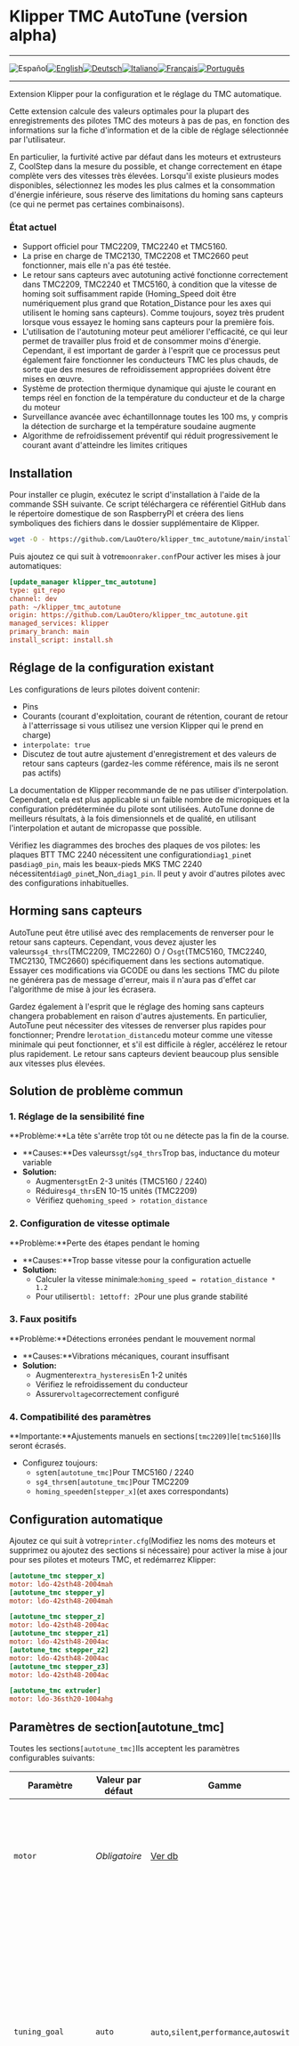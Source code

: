 # Klipper TMC AutoTune (version alpha)

* * *

![Español](https://flagcdn.com/w40/es.png)[![English](https://flagcdn.com/w40/gb.png)](README.en.md)[![Deutsch](https://flagcdn.com/w40/de.png)](README.de.md)[![Italiano](https://flagcdn.com/w40/it.png)](README.it.md)[![Français](https://flagcdn.com/w40/fr.png)](README.fr.md)[![Português](https://flagcdn.com/w40/pt.png)](README.pt.md)

* * *

Extension Klipper pour la configuration et le réglage du TMC automatique.

Cette extension calcule des valeurs optimales pour la plupart des enregistrements des pilotes TMC des moteurs à pas de pas, en fonction des informations sur la fiche d'information et de la cible de réglage sélectionnée par l'utilisateur.

En particulier, la furtivité active par défaut dans les moteurs et extrusteurs Z, CoolStep dans la mesure du possible, et change correctement en étape complète vers des vitesses très élevées. Lorsqu'il existe plusieurs modes disponibles, sélectionnez les modes les plus calmes et la consommation d'énergie inférieure, sous réserve des limitations du homing sans capteurs (ce qui ne permet pas certaines combinaisons).

### État actuel

-   Support officiel pour TMC2209, TMC2240 et TMC5160.
-   La prise en charge de TMC2130, TMC2208 et TMC2660 peut fonctionner, mais elle n'a pas été testée.
-   Le retour sans capteurs avec autotuning activé fonctionne correctement dans TMC2209, TMC2240 et TMC5160, à condition que la vitesse de homing soit suffisamment rapide (Homing_Speed ​​doit être numériquement plus grand que Rotation_Distance pour les axes qui utilisent le homing sans capteurs). Comme toujours, soyez très prudent lorsque vous essayez le homing sans capteurs pour la première fois.
-   L'utilisation de l'autotuning moteur peut améliorer l'efficacité, ce qui leur permet de travailler plus froid et de consommer moins d'énergie. Cependant, il est important de garder à l'esprit que ce processus peut également faire fonctionner les conducteurs TMC les plus chauds, de sorte que des mesures de refroidissement appropriées doivent être mises en œuvre.
-   Système de protection thermique dynamique qui ajuste le courant en temps réel en fonction de la température du conducteur et de la charge du moteur
-   Surveillance avancée avec échantillonnage toutes les 100 ms, y compris la détection de surcharge et la température soudaine augmente
-   Algorithme de refroidissement préventif qui réduit progressivement le courant avant d'atteindre les limites critiques

## Installation

Pour installer ce plugin, exécutez le script d'installation à l'aide de la commande SSH suivante. Ce script téléchargera ce référentiel GitHub dans le répertoire domestique de son RaspberryPI et créera des liens symboliques des fichiers dans le dossier supplémentaire de Klipper.

```bash
wget -O - https://github.com/LauOtero/klipper_tmc_autotune/main/install.sh | bash
```

Puis ajoutez ce qui suit à votre`moonraker.conf`Pour activer les mises à jour automatiques:

```ini
[update_manager klipper_tmc_autotune]
type: git_repo
channel: dev
path: ~/klipper_tmc_autotune
origin: https://github.com/LauOtero/klipper_tmc_autotune.git
managed_services: klipper
primary_branch: main
install_script: install.sh
```

## Réglage de la configuration existant

Les configurations de leurs pilotes doivent contenir:

-   Pins
-   Courants (courant d'exploitation, courant de rétention, courant de retour à l'atterrissage si vous utilisez une version Klipper qui le prend en charge)
-   `interpolate: true`
-   Discutez de tout autre ajustement d'enregistrement et des valeurs de retour sans capteurs (gardez-les comme référence, mais ils ne seront pas actifs)

La documentation de Klipper recommande de ne pas utiliser d'interpolation. Cependant, cela est plus applicable si un faible nombre de micropiques et la configuration prédéterminée du pilote sont utilisées. AutoTune donne de meilleurs résultats, à la fois dimensionnels et de qualité, en utilisant l'interpolation et autant de micropasse que possible.

Vérifiez les diagrammes des broches des plaques de vos pilotes: les plaques BTT TMC 2240 nécessitent une configuration`diag1_pin`et pas`diag0_pin`, mais les beaux-pieds MKS TMC 2240 nécessitent`diag0_pin`et_Non_`diag1_pin`. Il peut y avoir d'autres pilotes avec des configurations inhabituelles.

## Horming sans capteurs

AutoTune peut être utilisé avec des remplacements de renverser pour le retour sans capteurs. Cependant, vous devez ajuster les valeurs`sg4_thrs`(TMC2209, TMC2260) O / O`sgt`(TMC5160, TMC2240, TMC2130, TMC2660) spécifiquement dans les sections automatique. Essayer ces modifications via GCODE ou dans les sections TMC du pilote ne générera pas de message d'erreur, mais il n'aura pas d'effet car l'algorithme de mise à jour les écrasera.

Gardez également à l'esprit que le réglage des homing sans capteurs changera probablement en raison d'autres ajustements. En particulier, AutoTune peut nécessiter des vitesses de renverser plus rapides pour fonctionner; Prendre le`rotation_distance`du moteur comme une vitesse minimale qui peut fonctionner, et s'il est difficile à régler, accélérez le retour plus rapidement. Le retour sans capteurs devient beaucoup plus sensible aux vitesses plus élevées.

## Solution de problème commun

### 1. Réglage de la sensibilité fine

**Problème:**La tête s'arrête trop tôt ou ne détecte pas la fin de la course.

-   **Causes:**Des valeurs`sgt`/`sg4_thrs`Trop bas, inductance du moteur variable
-   **Solution:**
    -   Augmenter`sgt`En 2-3 unités (TMC5160 / 2240)
    -   Réduire`sg4_thrs`EN 10-15 unités (TMC2209)
    -   Vérifiez que`homing_speed > rotation_distance`

### 2. Configuration de vitesse optimale

**Problème:**Perte des étapes pendant le homing

-   **Causes:**Trop basse vitesse pour la configuration actuelle
-   **Solution:**
    -   Calculer la vitesse minimale:`homing_speed = rotation_distance * 1.2`
    -   Pour utiliser`tbl: 1`et`toff: 2`Pour une plus grande stabilité

### 3. Faux positifs

**Problème:**Détections erronées pendant le mouvement normal

-   **Causes:**Vibrations mécaniques, courant insuffisant
-   **Solution:**
    -   Augmenter`extra_hysteresis`En 1-2 unités
    -   Vérifiez le refroidissement du conducteur
    -   Assurer`voltage`correctement configuré

### 4. Compatibilité des paramètres

**Importante:**Ajustements manuels en sections`[tmc2209]`le`[tmc5160]`Ils seront écrasés.

-   Configurez toujours:
    -   `sgt`en`[autotune_tmc]`Pour TMC5160 / 2240
    -   `sg4_thrs`en`[autotune_tmc]`Pour TMC2209
    -   `homing_speed`en`[stepper_x]`(et axes correspondants)

## Configuration automatique

Ajoutez ce qui suit à votre`printer.cfg`(Modifiez les noms des moteurs et supprimez ou ajoutez des sections si nécessaire) pour activer la mise à jour pour ses pilotes et moteurs TMC, et redémarrez Klipper:

```ini
[autotune_tmc stepper_x]
motor: ldo-42sth48-2004mah
[autotune_tmc stepper_y]
motor: ldo-42sth48-2004mah

[autotune_tmc stepper_z]
motor: ldo-42sth48-2004ac
[autotune_tmc stepper_z1]
motor: ldo-42sth48-2004ac
[autotune_tmc stepper_z2]
motor: ldo-42sth48-2004ac
[autotune_tmc stepper_z3]
motor: ldo-42sth48-2004ac

[autotune_tmc extruder]
motor: ldo-36sth20-1004ahg
```

## Paramètres de section[autotune_tmc]

Toutes les sections`[autotune_tmc]`Ils acceptent les paramètres configurables suivants:

| Paramètre          | Valeur par défaut | Gamme                                      | Description détaillée                                                                                                                                                                                                                                                          |
| ------------------ | ----------------- | ------------------------------------------ | ------------------------------------------------------------------------------------------------------------------------------------------------------------------------------------------------------------------------------------------------------------------------------ |
| `motor`            | _Obligatoire_     | [Ver db](motor_database.cfg)               | Nom du moteur de la base de données. Définit les caractéristiques physiques telles que la résistance, l'inductance et le couple                                                                                                                                                |
| `tuning_goal`      | `auto`            | `auto`,`silent`,`performance`,`autoswitch` | Mode de fonctionnement de fonctionnement:<br>-`auto`: Sélection automatique basée sur le type d'axe<br>-`silent`: Prioriser le silence sur les performances<br>-`performance`: Vitesse et couple maximum<br>-`autoswitch`: Changement dynamique entre les modes (expérimental) |
| `extra_hysteresis` | 0                 | 0-8                                        | Hystérésis supplémentaire pour réduire les vibrations. Les valeurs> 3 peuvent générer une chaleur excessive                                                                                                                                                                    |
| `tbl`              | 2                 | 0-3                                        | Temps de bloque du comparateur:<br>- 0: 16 cycles<br>- 1: 24 cycles<br>- 2: 36 cycles<br>- 3: 54 cycles                                                                                                                                                                        |
| `toff`             | 0                 | 0-15                                       | L'hopper est le temps de désactivation. 0 = calcul automatique. Les valeurs faibles améliorent les vitesses élevées                                                                                                                                                            |
| `sgt`              | 1                 | -64 A 63                                   | Sensibilité à la conduite sans capteurs (TMC5160 / 2240). Valeurs négatives = plus grande sensibilité                                                                                                                                                                          |
| `sg4_thrs`         | 10                | 0-255                                      | Seuil combiné pour Coolstep et Homing (TMC2209). Relation non linéaire avec une véritable sensibilité                                                                                                                                                                          |
| `pwm_freq_target`  | 55 kHz            | 10-60 kHz                                  | Objectif de fréquence PWM. Des valeurs élevées réduisent le bruit mais augmentent les pertes                                                                                                                                                                                   |
| `voltage`          | 24V               | 0-60v                                      | Véritable tension d'alimentation du moteur. Critique pour les calculs actuels                                                                                                                                                                                                  |
| `overvoltage_vth`  | _Auto_            | 0-60v                                      | Protection de la protection SOOL (TMC2240 / 5160). Il est calculé comme`voltage + 0.8V`Si non spécifié                                                                                                                                                                         |

> **Remarques importantes:**
>
> -   Les paramètres sans unité supposent des valeurs dans le système métrique international (V, A, Hz)
> -   Les valeurs de`sgt`et`sg4_thrs`Ils ont des effets non linéaires: les petits changements peuvent avoir de grands impacts
> -   `tuning_goal`Il affecte simultanément plusieurs paramètres:
>     ```plaintext
>     silent:   toff↑, tbl↑, pwm_freq↓, extra_hysteresis↑
>     performance: toff↓, tbl↓, pwm_freq↑, extra_hysteresis↓
>     ```
>
>
> ```
>
> ```

De plus, si nécessaire, vous pouvez tout ajuster à la volée pendant que l'imprimante fonctionne en utilisant la macro`AUTOTUNE_TMC`dans la console Klipper. Tous les paramètres précédents sont disponibles:

    AUTOTUNE_TMC STEPPER=<nombre> [PARÁMETRO=<valor>]

## Comment fonctionne l'autoage

Le processus automatique utilise les principales classes suivantes:

1.  **Tmcuties**: Fournit des fonctions de calcul et d'optimisation pour configurer les pilotes TMC en fonction des caractéristiques physiques du moteur. Calculez des paramètres tels que:
    -   Hystérésis optimale basé sur le courant et l'objectif d'ajustement
    -   Seuils PWM pour le changement automatique entre les moyens
    -   Valeurs de protection contre la surtension
    -   Courant de fonctionnement optimal

2.  **RealTimemonitor**: Fournit une surveillance en temps réel de la température et de la charge du moteur, avec un réglage dynamique de la protection thermique actuelle et automatique.

3.  **Autotunetmc**: Classe principale qui intègre les fonctionnalités ci-dessus et applique la configuration optimale aux pilotes TMC.

L'algorithme AutoJuste amélioré comprend désormais:

1.  Calcul de fréquence PWM optimal automatique basé sur l'inductance du moteur
2.  Réglage de l'hystérésis dynamique en fonction de la température et de la charge réelles
3.  Optimisation de transition entre les modes d'opération
4.  Protection contre les oscillations et les résonances mécaniques

Le processus complet suit ces étapes:

1.  Charge les constantes physiques du moteur à partir de la base de données ou de la configuration de l'utilisateur
2.  Déterminez l'objectif d'ajustement (silencieux, performances, auto-basé) en fonction du type de moteur et de la configuration
3.  Calculez les paramètres optimaux pour un pilote TMC spécifique
4.  Appliquez la configuration du pilote et surveillez vos performances
5.  Ajustez dynamiquement les paramètres si nécessaire pendant le fonctionnement

Les paramètres sont spécifiquement optimisés pour chaque type de pilote TMC, en tenant compte de ses caractéristiques et limitations uniques.

## Moteurs définis par l'utilisateur

Les noms des moteurs et leurs constantes physiques sont dans le fichier[moteur_database.cfg](motor_database.cfg), qui est automatiquement chargé par le script. Si un moteur n'est pas répertorié, vous pouvez ajouter sa définition dans son propre fichier de configuration`printer.cfg`Ajout de cette section (les PR sont également les bienvenus à d'autres moteurs). Vous pouvez trouver ces informations sur vos fiches techniques, mais prêter une attention particulière aux unités!

```ini
[motor_constants mi_motor_personalizado]
resistance: 0.00            # Ohms# Resistencia de la bobina, Ohms
inductance: 0.00            # Inductancia de la bobina, Henries
holding_torque: 0.00        # Torque de retención, Nm
max_current: 0.00           # Corriente nominal, Amperios
steps_per_revolution: 200   # Pasos por revolución (motores de 1.8° usan 200, de 0.9° usan 400)
```

En interne, la classe`MotorConstants`Utilisez ces valeurs pour calculer les paramètres dérivés tels que:

-   Constante de force de la Contralectromotriz (CBEMF)
-   Temps de moteur constant (L / R)
-   PWM Fréquence causalation basée sur l'inductance
-   Valeurs PWM optimales en considérant le bruit et l'efficacité acoustiques
-   Prévention de l'oscillation à basse vitesse
-   Paramètres d'hystérésis adaptés au moteur

Gardez à l'esprit que les moteurs à vis sans fin n'ont souvent pas de couple publié. Utilisez une calculatrice en ligne pour estimer le couple de la poussée de la vis sans fin, par exemple<https://www.dingsmotionusa.com/torque-calculator>.

## Éliminez cette extension Klipper

Commentez toutes les sections`[autotune_tmc xxxx]`Depuis sa configuration et le redémarrage, Klipper désactivera complètement le plugin. Vous pouvez donc l'activer / le désactiver comme vous le souhaitez.

Si vous souhaitez le désinstaller complètement, éliminez la section de mise à jour de Moonraker à partir de votre fichier`moonraker.conf`, supprimez le dossier`~/klipper_tmc_autotune`Sur son Pi et redémarrez Klipper et Moonraker.
